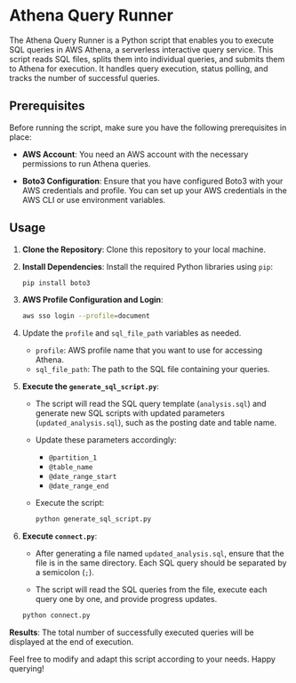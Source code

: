 # Athena Query Runner

The Athena Query Runner is a Python script that enables you to execute SQL queries in AWS Athena, a serverless interactive query service. This script reads SQL files, splits them into individual queries, and submits them to Athena for execution. It handles query execution, status polling, and tracks the number of successful queries.

## Prerequisites

Before running the script, make sure you have the following prerequisites in place:

- **AWS Account**: You need an AWS account with the necessary permissions to run Athena queries.

- **Boto3 Configuration**: Ensure that you have configured Boto3 with your AWS credentials and profile. You can set up your AWS credentials in the AWS CLI or use environment variables.

## Usage

1. **Clone the Repository**: Clone this repository to your local machine.

2. **Install Dependencies**: Install the required Python libraries using `pip`:

   ```bash
   pip install boto3
   ```

3. **AWS Profile Configuration and Login**:

   ```bash
   aws sso login --profile=document
   ```
4. Update the `profile` and `sql_file_path` variables as needed.
   - `profile`: AWS profile name that you want to use for accessing Athena.
   - `sql_file_path`: The path to the SQL file containing your queries.
   
5. **Execute the `generate_sql_script.py`**:

   - The script will read the SQL query template (`analysis.sql`) and generate new SQL scripts with updated parameters (`updated_analysis.sql`), such as the posting date and table name.

   - Update these parameters accordingly:

     - `@partition_1`
     - `@table_name`
     - `@date_range_start`
     - `@date_range_end`

   - Execute the script:

     ```bash
     python generate_sql_script.py
     ```

6. **Execute `connect.py`**:

   - After generating a file named `updated_analysis.sql`, ensure that the file is in the same directory. Each SQL query should be separated by a semicolon (`;`).

   - The script will read the SQL queries from the file, execute each query one by one, and provide progress updates.

   ```bash
   python connect.py
   ```

**Results**: The total number of successfully executed queries will be displayed at the end of execution.

Feel free to modify and adapt this script according to your needs. Happy querying!
